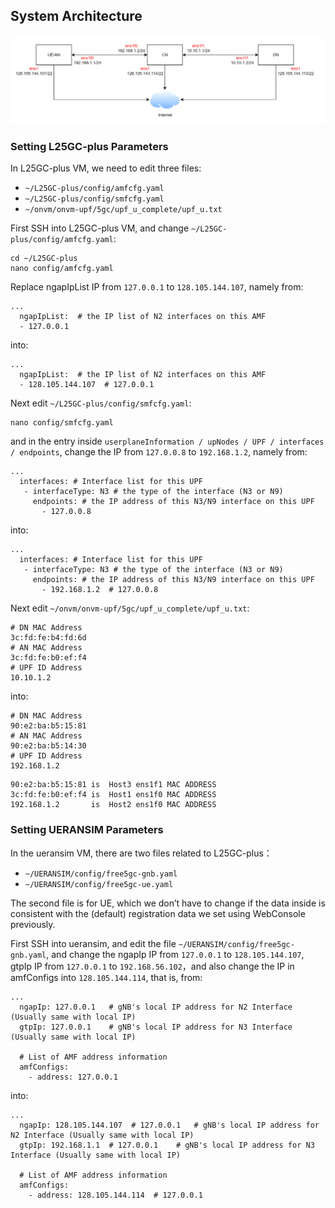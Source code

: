 ## System Architecture ##

![Architecture.png](ref_architecture.png)


### Setting L25GC-plus Parameters
In L25GC-plus VM, we need to edit three files:

- `~/L25GC-plus/config/amfcfg.yaml`
- `~/L25GC-plus/config/smfcfg.yaml`
- `~/onvm/onvm-upf/5gc/upf_u_complete/upf_u.txt`

First SSH into L25GC-plus VM, and change `~/L25GC-plus/config/amfcfg.yaml`:
```
cd ~/L25GC-plus
nano config/amfcfg.yaml
```

Replace ngapIpList IP from `127.0.0.1` to `128.105.144.107`, namely from:
```
...
  ngapIpList:  # the IP list of N2 interfaces on this AMF
  - 127.0.0.1
```
into:
```
...
  ngapIpList:  # the IP list of N2 interfaces on this AMF
  - 128.105.144.107  # 127.0.0.1
```

Next edit `~/L25GC-plus/config/smfcfg.yaml`:
```
nano config/smfcfg.yaml
```
and in the entry inside `userplaneInformation / upNodes / UPF / interfaces / endpoints`, change the IP from `127.0.0.8` to `192.168.1.2`, namely from:
```
...
  interfaces: # Interface list for this UPF
   - interfaceType: N3 # the type of the interface (N3 or N9)
     endpoints: # the IP address of this N3/N9 interface on this UPF
       - 127.0.0.8
```
into:
```
...
  interfaces: # Interface list for this UPF
   - interfaceType: N3 # the type of the interface (N3 or N9)
     endpoints: # the IP address of this N3/N9 interface on this UPF
       - 192.168.1.2  # 127.0.0.8
```

Next edit `~/onvm/onvm-upf/5gc/upf_u_complete/upf_u.txt`:

```
# DN MAC Address
3c:fd:fe:b4:fd:6d
# AN MAC Address
3c:fd:fe:b0:ef:f4
# UPF ID Address
10.10.1.2
```
into:
```
# DN MAC Address
90:e2:ba:b5:15:81
# AN MAC Address
90:e2:ba:b5:14:30
# UPF ID Address
192.168.1.2
```

~~~
90:e2:ba:b5:15:81 is  Host3 ens1f1 MAC ADDRESS
3c:fd:fe:b0:ef:f4 is  Host1 ens1f0 MAC ADDRESS
192.168.1.2       is  Host2 ens1f0 MAC ADDRESS
~~~

### Setting UERANSIM Parameters
In the ueransim VM, there are two files related to L25GC-plus：

- `~/UERANSIM/config/free5gc-gnb.yaml`
- `~/UERANSIM/config/free5gc-ue.yaml`

The second file is for UE, which we don’t have to change if the data inside is consistent with the (default) registration data we set using WebConsole previously.

First SSH into ueransim, and edit the file `~/UERANSIM/config/free5gc-gnb.yaml`, and change the ngapIp IP from `127.0.0.1` to `128.105.144.107`, gtpIp IP from `127.0.0.1` to `192.168.56.102`，and also change the IP in amfConfigs into `128.105.144.114`, that is, from:
```
...
  ngapIp: 127.0.0.1   # gNB's local IP address for N2 Interface (Usually same with local IP)
  gtpIp: 127.0.0.1    # gNB's local IP address for N3 Interface (Usually same with local IP)

  # List of AMF address information
  amfConfigs:
    - address: 127.0.0.1
```
into:
```
...
  ngapIp: 128.105.144.107  # 127.0.0.1   # gNB's local IP address for N2 Interface (Usually same with local IP)
  gtpIp: 192.168.1.1  # 127.0.0.1    # gNB's local IP address for N3 Interface (Usually same with local IP)

  # List of AMF address information
  amfConfigs:
    - address: 128.105.144.114  # 127.0.0.1
```

